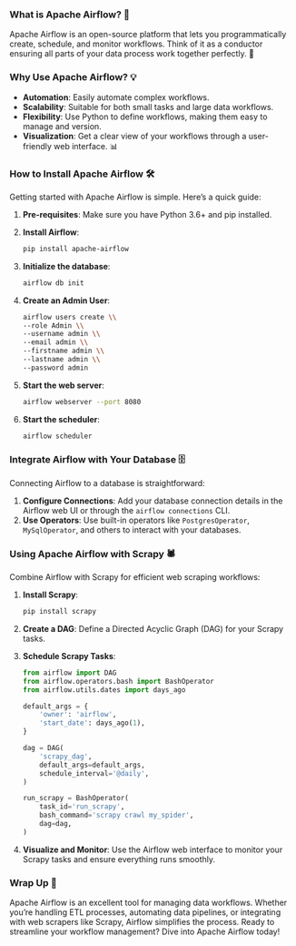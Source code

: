 
### What is Apache Airflow? 🤔

Apache Airflow is an open-source platform that lets you programmatically create, schedule, and monitor workflows. Think of it as a conductor ensuring all parts of your data process work together perfectly. 🎵

### Why Use Apache Airflow? 💡

- **Automation**: Easily automate complex workflows.
- **Scalability**: Suitable for both small tasks and large data workflows.
- **Flexibility**: Use Python to define workflows, making them easy to manage and version.
- **Visualization**: Get a clear view of your workflows through a user-friendly web interface. 📊

### How to Install Apache Airflow 🛠️

Getting started with Apache Airflow is simple. Here’s a quick guide:

1. **Pre-requisites**: Make sure you have Python 3.6+ and pip installed.
2. **Install Airflow**:
    
    ```bash
    pip install apache-airflow
    ```
    
3. **Initialize the database**:
    
    ```bash
    airflow db init
    ```
    
4. **Create an Admin User**:
    
    ```bash
    airflow users create \\
    --role Admin \\
    --username admin \\
    --email admin \\
    --firstname admin \\
    --lastname admin \\
    --password admin
    
    ```
    
5. **Start the web server**:
    
    ```bash
    airflow webserver --port 8080
    ```
    
6. **Start the scheduler**:
    
    ```bash
    airflow scheduler
    ```
    

### Integrate Airflow with Your Database 🗄️

Connecting Airflow to a database is straightforward:

1. **Configure Connections**: Add your database connection details in the Airflow web UI or through the `airflow connections` CLI.
2. **Use Operators**: Use built-in operators like `PostgresOperator`, `MySqlOperator`, and others to interact with your databases.

### Using Apache Airflow with Scrapy 🕷️

Combine Airflow with Scrapy for efficient web scraping workflows:

1. **Install Scrapy**:
    
    ```bash
    pip install scrapy
    ```
    
2. **Create a DAG**: Define a Directed Acyclic Graph (DAG) for your Scrapy tasks.
3. **Schedule Scrapy Tasks**:
    
    ```python
    from airflow import DAG
    from airflow.operators.bash import BashOperator
    from airflow.utils.dates import days_ago
    
    default_args = {
        'owner': 'airflow',
        'start_date': days_ago(1),
    }
    
    dag = DAG(
        'scrapy_dag',
        default_args=default_args,
        schedule_interval='@daily',
    )
    
    run_scrapy = BashOperator(
        task_id='run_scrapy',
        bash_command='scrapy crawl my_spider',
        dag=dag,
    )
    
    ```
    
4. **Visualize and Monitor**: Use the Airflow web interface to monitor your Scrapy tasks and ensure everything runs smoothly.

### Wrap Up 🎁

Apache Airflow is an excellent tool for managing data workflows. Whether you’re handling ETL processes, automating data pipelines, or integrating with web scrapers like Scrapy, Airflow simplifies the process. Ready to streamline your workflow management? Dive into Apache Airflow today!

